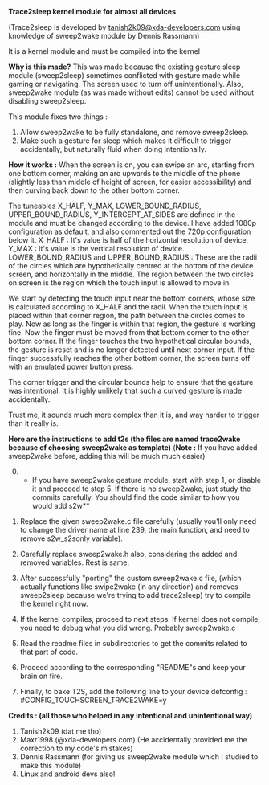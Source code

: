 **Trace2sleep kernel module for almost all devices**

(Trace2sleep is developed by tanish2k09@xda-developers.com using knowledge of sweep2wake module by Dennis Rassmann)


It is a kernel module and must be compiled into the kernel

**Why is this made?**
This was made because the existing gesture sleep module (sweep2sleep) sometimes conflicted with gesture made while gaming or navigating.
The screen used to turn off unintentionally.
Also, sweep2wake module (as was made without edits) cannot be used without disabling sweep2sleep.

This module fixes two things :
1) Allow sweep2wake to be fully standalone, and remove sweep2sleep.
2) Make such a gesture for sleep which makes it difficult to trigger accidentally, but naturally fluid when doing intentionally.

**How it works :**
When the screen is on, you can swipe an arc, starting from one bottom corner, making an arc upwards to the middle of the phone (slightly less than middle of height of screen, for easier accessibility) and then curving back down to the other bottom corner.

The tuneables X_HALF, Y_MAX, LOWER_BOUND_RADIUS, UPPER_BOUND_RADIUS, Y_INTERCEPT_AT_SIDES are defined in the module and must be changed according to the device. I have added 1080p configuration as default, and also commented out the 720p configuration below it.
X_HALF : It's value is half of the horizontal resolution of device.
Y_MAX : It's value is the vertical resolution of device.
LOWER_BOUND_RADIUS and UPPER_BOUND_RADIUS : These are the radii of the circles which are hypothetically centred at the bottom of the device screen, and horizontally in the middle. The region between the two circles on screen is the region which the touch input is allowed to move in.

We start by detecting the touch input near the bottom corners, whose size is calculated according to X_HALF and the radii.
When the touch input is placed within that corner region, the path between the circles comes to play. Now as long as the finger is within that region, the gesture is working fine. Now the finger must be moved from that bottom corner to the other bottom corner.
If the finger touches the two hypothetical circular bounds, the gesture is reset and is no longer detected until next corner input.
If the finger successfully reaches the other bottom corner, the screen turns off with an emulated  power button press.

The corner trigger and the circular bounds help to ensure that the gesture was intentional. It is highly unlikely that such a curved gesture is made accidentally.

Trust me, it sounds much more complex than it is, and way harder to trigger than it really is.


**Here are the instructions to add t2s (the files are named trace2wake because of choosing sweep2wake as template)**
(**Note :** If you have added sweep2wake before, adding this will be much much easier)

0) * If you have sweep2wake gesture module, start with step 1, or disable it and proceed to step 5. If there is no sweep2wake, just study the commits carefully. You should find the code similar to how you would add s2w**

1) Replace the given sweep2wake.c file carefully (usually you'll only need to change the driver name at line 239, the main function, and need to remove s2w_s2sonly variable).

2) Carefully replace sweep2wake.h also, considering the added and removed variables. Rest is same.

3) After successfully "porting" the custom sweep2wake.c file, (which actually functions like swipe2wake (in any direction) and removes sweep2sleep because we're trying to add trace2sleep) try to compile the kernel right now.

4) If the kernel compiles, proceed to next steps. If kernel does not compile, you need to debug what you did wrong. Probably sweep2wake.c

5) Read the readme files in subdirectories to get the commits related to that part of code.

6) Proceed according to the corresponding "README"s and keep your brain on fire.

7) Finally, to bake T2S, add the following line to your device defconfig : #CONFIG_TOUCHSCREEN_TRACE2WAKE=y




**Credits : (all those who helped in any intentional and unintentional way)**
1) Tanish2k09 (dat me tho)
2) Maxr1998 (@xda-developers.com) (He accidentally provided me the correction to my code's mistakes)
3) Dennis Rassmann (for giving us sweep2wake module which I studied to make this module)
4) Linux and android devs also!
